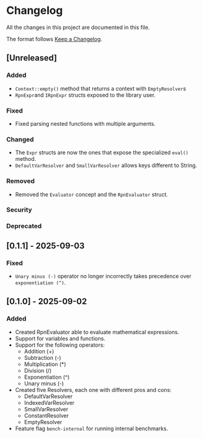 # Changelog

All the changes in this project are documented in this file.

The format follows [Keep a Changelog](https://keepachangelog.com/en/1.0.0/).

## [Unreleased]

### Added
- `Context::empty()` method that returns a context with `EmptyResolver`s
- `RpnExpr`and `IRpnExpr` structs exposed to the library user.
### Fixed
- Fixed parsing nested functions with multiple arguments.
### Changed
- The `Expr` structs are now the ones that expose the specialized `eval()` method.
- `DefaultVarResolver` and `SmallVarResolver` allows keys different to String.
### Removed
- Removed the `Evaluator` concept and the `RpnEvaluator` struct.
### Security
### Deprecated

## [0.1.1] - 2025-09-03

### Fixed
- `Unary minus (-)` operator no longer incorrectly takes precedence over 
`exponentiation (^)`.

## [0.1.0] - 2025-09-02

### Added
- Created RpnEvaluator able to evaluate mathematical expressions.
- Support for variables and functions.
- Support for the following operators:
    - Addition (+)
    - Subtraction (-)
    - Multiplication (\*)
    - Division (/)
    - Exponentiation (^)
    - Unary minus (-)
- Created five Resolvers, each one with different pros and cons:
    - DefaultVarResolver
    - IndexedVarResolver
    - SmallVarResolver
    - ConstantResolver
    - EmptyResolver
- Feature flag `bench-internal` for running internal benchmarks.
